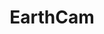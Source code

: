 ---
title: EarthCam
description: Webcam Network
url: https://www.earthcam.com/
image:
    # url: '/assets/images/cafe.png'
    # alt: 'Cafe'
tags: ['camera', 'osint', 'track']
listedDate: 2023-11-08
published: true
---